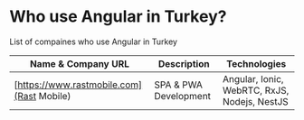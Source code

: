 # Who use Angular in Turkey?
List of compaines who use Angular in Turkey




| Name & Company URL | Description | Technologies |
|--|--|--|
| [https://www.rastmobile.com](Rast Mobile) | SPA & PWA Development | Angular, Ionic, WebRTC, RxJS, Nodejs, NestJS |


